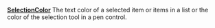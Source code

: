 [**SelectionColor**](properties-color-border.md) The text color of a selected item or items in a list or the color of the selection tool in a pen control.

